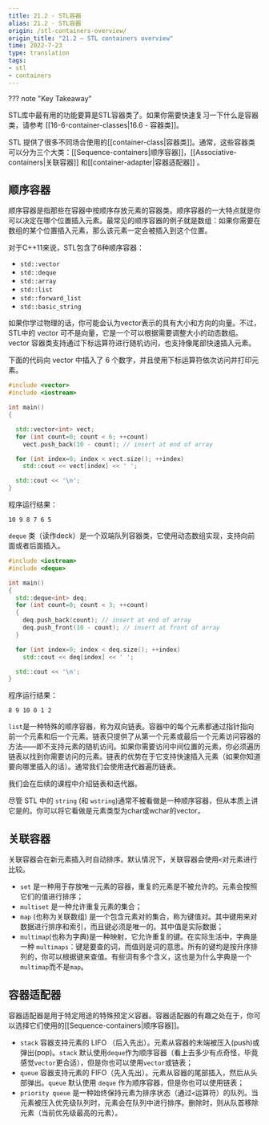 ```yaml
---
title: 21.2 - STL容器
alias: 21.2 - STL容器
origin: /stl-containers-overview/
origin_title: "21.2 — STL containers overview"
time: 2022-7-23
type: translation
tags:
- stl
- containers
---
```


??? note "Key Takeaway"
	

STL库中最有用的功能要算是STL容器类了。如果你需要快速复习一下什么是容器类，请参考 [[16-6-container-classes|16.6 - 容器类]]。

STL 提供了很多不同场合使用的[[container-class|容器类]]。通常，这些容器类可以分为三个大类：[[Sequence-containers|顺序容器]]，[[Associative-containers|关联容器]] 和[[container-adapter|容器适配器]] 。

## 顺序容器

顺序容器是指那些在容器中按顺序存放元素的容器类。顺序容器的一大特点就是你可以决定在哪个位置插入元素。最常见的顺序容器的例子就是数组：如果你需要在数组的某个位置插入元素，那么该元素一定会被插入到这个位置。

对于C++11来说，STL包含了6种顺序容器：

- `std::vector`
- `std::deque`
- `std::array`
- `std::list`
- `std::forward_list`
- `std::basic_string`

如果你学过物理的话，你可能会认为vector表示的具有大小和方向的向量。不过，STL中的 vector 可不是向量，它是一个可以根据需要调整大小的动态数组。vector 容器类支持通过下标运算符进行随机访问，也支持像尾部快速插入元素。

下面的代码向 vector 中插入了 6 个数字，并且使用下标运算符依次访问并打印元素。

```cpp
#include <vector>
#include <iostream>

int main()
{

  std::vector<int> vect;
  for (int count=0; count < 6; ++count)
	vect.push_back(10 - count); // insert at end of array

  for (int index=0; index < vect.size(); ++index)
	std::cout << vect[index] << ' ';

  std::cout << '\n';
}
```

程序运行结果：

```
10 9 8 7 6 5
```

`deque` 类（读作deck）是一个双端队列容器类，它使用动态数组实现，支持向前面或者后面插入。

```cpp
#include <iostream>
#include <deque>

int main()
{
  std::deque<int> deq;
  for (int count=0; count < 3; ++count)
  {
	deq.push_back(count); // insert at end of array
	deq.push_front(10 - count); // insert at front of array
  }

  for (int index=0; index < deq.size(); ++index)
	std::cout << deq[index] << ' ';

  std::cout << '\n';
}
```

程序运行结果：

```
8 9 10 0 1 2
```

`list`是一种特殊的顺序容器，称为双向链表。容器中的每个元素都通过指针指向前一个元素和后一个元素。链表只提供了从第一个元素或最后一个元素访问容器的方法——即不支持元素的随机访问。如果你需要访问中间位置的元素，你必须遍历链表以找到你需要访问的元素。链表的优势在于它支持快速插入元素（如果你知道要向哪里插入的话）。通常我们会使用迭代器遍历链表。

我们会在后续的课程中介绍链表和迭代器。

尽管 STL 中的 `string` (和 `wstring`)通常不被看做是一种顺序容器，但从本质上讲它是的。你可以将它看做是元素类型为char或wchar的vector。

## 关联容器

关联容器会在新元素插入时自动排序。默认情况下，关联容器会使用`<`对元素进行比较。

- `set` 是一种用于存放唯一元素的容器，重复的元素是不被允许的。元素会按照它们的值进行排序；
- `multiset` 是一种允许重复元素的集合；
- `map` (也称为关联数组) 是一个包含元素对的集合，称为键值对。其中键用来对数据进行排序和索引，而且键必须是唯一的。其中值是实际数据；
- `multimap`(也称为字典)是一种映射，它允许重复的键。在实际生活中，字典是一种 `multimaps`：键是要查的词，而值则是词的意思。所有的键均是按升序排列的，你可以根据键来查值。有些词有多个含义，这也是为什么字典是一个`multimap`而不是`map`。


## 容器适配器

容器适配器是用于特定用途的特殊预定义容器。容器适配器的有趣之处在于，你可以选择它们使用的[[Sequence-containers|顺序容器]]。

- `stack` 容器支持元素的 LIFO （后入先出）。元素从容器的末端被压入(push)或弹出(pop)。`stack` 默认使用`deque`作为顺序容器（看上去多少有点奇怪，毕竟感觉`vector`更合适），但是你也可以使用`vector`或链表；
- `queue` 容器支持元素的 FIFO（先入先出）。元素从容器的尾部插入，然后从头部弹出。`queue` 默认使用 `deque` 作为顺序容器，但是你也可以使用链表；
- `priority queue` 是一种始终保持元素为排序状态（通过`<`运算符）的队列。当元素被压入优先级队列时，元素会在队列中进行排序。删除时，则从队首移除元素（当前优先级最高的元素）。
